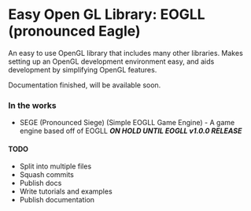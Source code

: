 # Easy Open GL Library: EOGLL (pronounced Eagle)

An easy to use OpenGL library that includes many other libraries. Makes setting up an OpenGL development environment easy, and aids development by simplifying OpenGL features.

Documentation finished, will be available soon.

### In the works

 - SEGE (Pronounced Siege) (Simple EOGLL Game Engine) - A game engine based off of EOGLL ***ON HOLD UNTIL EOGLL v1.0.0 RELEASE***


#### TODO

 - Split into multiple files
 - Squash commits
 - Publish docs
 - Write tutorials and examples
 - Publish documentation